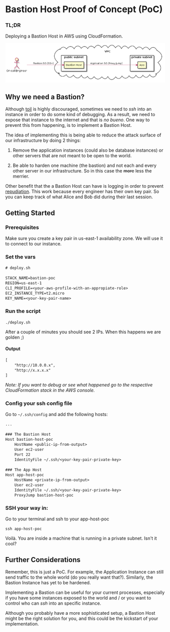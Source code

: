 # Bastion Host Proof of Concept (PoC)

### TL;DR
Deploying a Bastion Host in AWS using CloudFormation.

![overview](./docs/diagram.png)

## Why we need a Bastion?

Although [toil](https://cloud.google.com/blog/products/management-tools/identifying-and-tracking-toil-using-sre-principles)
is highly discouraged, sometimes we need to _ssh_ into an instance in order to
do some kind of debugging. As a result, we need to expose that instance to
the internet and that is _no bueno_. One way to prevent this from happening, is
to implement a Bastion Host.

The idea of implementing this is being able to reduce the attack surface of our
infrastructure by doing 2 things:

1. Remove the application instances (could also be database instances) or other
servers that are not meant to be open to the world.

2. Be able to harden one machine (the bastion) and not
each and every other server in our infrastructure. So in this case the ~~more~~
less the merrier.

Other benefit that the a Bastion Host can have is logging in order to prevent
[repudiation](https://searchsecurity.techtarget.com/definition/nonrepudiation).
This work because every engineer has their own key pair. So you can keep track
of what Alice and Bob did during their last session.

## Getting Started

### Prerequisites
Make sure you create a key pair in us-east-1 availability zone. We will use it
to connect to our instance.

### Set the vars

```
# deploy.sh

STACK_NAME=bastion-poc
REGION=us-east-1
CLI_PROFILE=<your-aws-profile-with-an-appropiate-role>
EC2_INSTANCE_TYPE=t2.micro
KEY_NAME=<your-key-pair-name>
```

### Run the script
```
./deploy.sh
```
After a couple of minutes you should see 2 IPs. When this happens we are golden
;)

#### Output
```
[
    "http://10.0.0.x",
    "http://x.x.x.x"
]

```

*Note: If you want to debug or see what happened go to the respective
CloudFormation stack in the AWS console.*

### Config your ssh config file

Go to ```~/.ssh/config``` and add the following hosts:
```
...

### The Bastion Host
Host bastion-host-poc
    HostName <public-ip-from-output>
    User ec2-user
    Port 22
    IdentityFile ~/.ssh/<your-key-pair-private-key>

### The App Host
Host app-host-poc
    HostName <private-ip-from-output>
    User ec2-user
    IdentityFile ~/.ssh/<your-key-pair-private-key>
    ProxyJump bastion-host-poc
```

### SSH your way in:
Go to your terminal and ssh to your app-host-poc
```
ssh app-host-poc
```

Voilà. You are inside a machine that is running in a private subnet. Isn't it
cool?

## Further Considerations
Remember, this is just a PoC. For example, the Application Instance
can still send traffic to the whole world (do you really want that?).
Similarly, the Bastion Instance has yet to be hardened.

Implementing a Bastion can be useful for your current processes, especially if
you have some instances exposed to the world and / or you want to control
who can _ssh_ into an specific instance.

Although you probably have a more sophisticated setup, a Bastion Host might be
the right solution for you, and this could be the kickstart of your
implementation.
